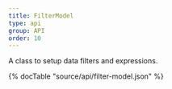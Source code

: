 ```yaml
---
title: FilterModel
type: api
group: API
order: 10
---
```

A class to setup data filters and expressions.

{% docTable "source/api/filter-model.json" %}


